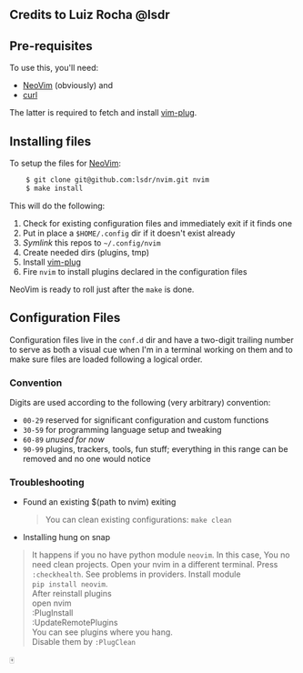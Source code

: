 ## Credits to Luiz Rocha @lsdr

## Pre-requisites

To use this, you'll need:

* [NeoVim](https://neovim.io/) (obviously) and
* [curl](https://curl.haxx.se/)

The latter is required to fetch and install [vim-plug][plug].

## Installing files

To setup the files for [NeoVim](https://neovim.io/):
```sh
    $ git clone git@github.com:lsdr/nvim.git nvim
    $ make install
```

This will do the following:

1. Check for existing configuration files and immediately exit if it finds one
1. Put in place a `$HOME/.config` dir if it doesn't exist already
1. _Symlink_ this repos to `~/.config/nvim`
1. Create needed dirs (plugins, tmp)
1. Install [vim-plug][plug]
1. Fire `nvim` to install plugins declared in the configuration files

NeoVim is ready to roll just after the `make` is done.

## Configuration Files

Configuration files live in the `conf.d` dir and have a two-digit trailing
number to serve as both a visual cue when I'm in a terminal working on them and
to make sure files are loaded following a logical order.

### Convention

Digits are used according to the following (very arbitrary) convention:

* `00-29` reserved for significant configuration and custom functions
* `30-59` for programming language setup and tweaking
* `60-89` _unused for now_
* `90-99` plugins, trackers, tools, fun stuff; everything in this range can be
  removed and no one would notice

### Troubleshooting
* Found an existing $(path to nvim) exiting
  > You can clean existing configurations: `make clean`

* Installing hung on snap
 > It happens if you no have python module `neovim`. In this case, 
>You no need clean projects. Open your nvim in a different terminal. 
>Press  `:checkhealth`. See problems in providers. 
>Install module   
>`pip install neovim`.  
>After reinstall plugins   
>open nvim  
:PlugInstall  
:UpdateRemotePlugins  
> You can see plugins where you hang.   
>Disable them by `:PlugClean`
>

:mahjong:


[plug]: https://github.com/junegunn/vim-plug
